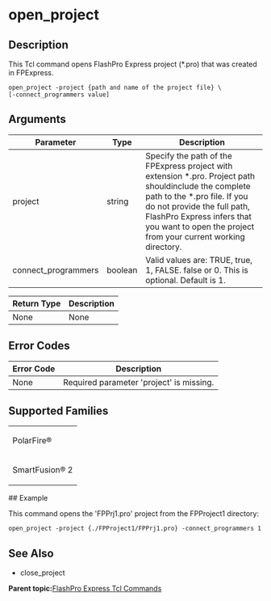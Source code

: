 # open\_project

## Description

This Tcl command opens FlashPro Express project \(\*.pro\) that was created in FPExpress.

```
open_project -project {path and name of the project file} \
[-connect_programmers value]
```

## Arguments

|Parameter|Type|Description|
|---------|----|-----------|
|project|string|Specify the path of the FPExpress project with extension \*.pro. Project path shouldinclude the complete path to the \*.pro file. If you do not provide the full path, FlashPro Express infers that you want to open the project from your current working directory.|
|connect\_programmers|boolean|Valid values are: TRUE, true, 1, FALSE. false or 0. This is optional. Default is 1.|

|Return Type|Description|
|-----------|-----------|
|None|None|

## Error Codes

|Error Code|Description|
|----------|-----------|
|None|Required parameter 'project' is missing.|

## Supported Families

<table id="GUID-CE98FCED-3BB4-4E01-991E-957CE854417A"><tbody><tr><td>

PolarFire®

</td></tr><tr><td>

SmartFusion® 2

</td></tr></tbody>
</table>## Example

This command opens the 'FPPrj1.pro' project from the FPProject1 directory:

```
open_project -project {./FPProject1/FPPrj1.pro} -connect_programmers 1
```

## See Also

-   close\_project

**Parent topic:**[FlashPro Express Tcl Commands](GUID-4320979B-E17A-424D-ABEB-FC0D4BBACB08.md)

